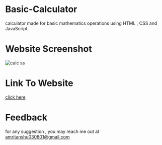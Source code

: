 # Basic-Calculator
calculator made for basic mathematics operations using HTML , CSS and JavaScript
# Website Screenshot
![calc ss](https://user-images.githubusercontent.com/88830850/151673659-1029a9b9-b2c9-44df-8bae-6920a9c813e8.PNG)
# Link To Website
[click here](https://kanchandhoot22.github.io/Basic-Calculator.github.io/)
# Feedback
for any suggestion , you may reach me out at amritanshu030801@gmail.com
